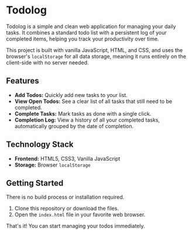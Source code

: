 # Todolog

Todolog is a simple and clean web application for managing your daily tasks. It combines a standard todo list with a persistent log of your completed items, helping you track your productivity over time.

This project is built with vanilla JavaScript, HTML, and CSS, and uses the browser's `localStorage` for all data storage, meaning it runs entirely on the client-side with no server needed.

## Features

*   **Add Todos:** Quickly add new tasks to your list.
*   **View Open Todos:** See a clear list of all tasks that still need to be completed.
*   **Complete Tasks:** Mark tasks as done with a single click.
*   **Completion Log:** View a history of all your completed tasks, automatically grouped by the date of completion.

## Technology Stack

*   **Frontend:** HTML5, CSS3, Vanilla JavaScript
*   **Storage:** Browser `localStorage`

## Getting Started

There is no build process or installation required.

1.  Clone this repository or download the files.
2.  Open the `index.html` file in your favorite web browser.

That's it! You can start managing your todos immediately.